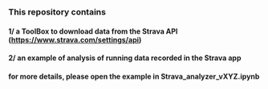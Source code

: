 ### This repository contains
#### 1/ a ToolBox to download data from the Strava API (https://www.strava.com/settings/api) <br>
#### 2/ an example of analysis of running data recorded in the Strava app 

#### for more details, please open the example in Strava_analyzer_vXYZ.ipynb
